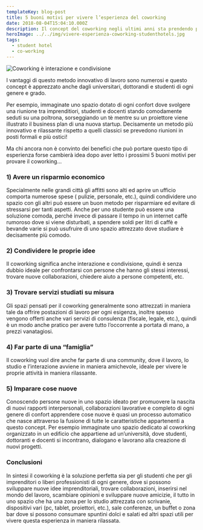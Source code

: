 ```yaml
---
templateKey: blog-post
title: 5 buoni motivi per vivere l’esperienza del coworking
date: 2018-08-04T15:04:10.000Z
description: Il concept del coworking negli ultimi anni sta prendendo piede sempre di più in tutto il mondo e gli spazi condivisi da professionisti ed imprenditori stanno aumentando anche in Italia, specialmente nelle grandi città.
heroImage: ../../img/vivere-esperienza-coworking-studenthotels.jpg
tags:
  - student hotel
  - co-working
---
```

![Coworking è interazione e condivisione](/img/coworking-space-studentshotels.jpg)

I vantaggi di questo metodo innovativo di lavoro sono numerosi e questo concept è apprezzato anche dagli universitari, dottorandi e studenti di ogni genere e grado.

Per esempio, immaginate uno spazio dotato di ogni confort dove svolgere una riunione tra imprenditiori, studenti e docenti stando comodamente seduti su una poltrona, sorseggiando un tè mentre su un proiettore viene illustrato il business plan di una nuova startup. Decisamente un metodo più innovativo e rilassante rispetto a quelli classici se prevedono riunioni in posti formali e più ostici!

Ma chi ancora non è convinto dei benefici che può portare questo tipo di esperienza forse cambierà idea dopo aver letto i prossimi 5 buoni motivi per provare il coworking…

### 1) Avere un risparmio economico
Specialmente nelle grandi città gli affitti sono alti ed aprire un ufficio comporta numerose spese ( pulizie, personale, etc.), quindi condividere uno spazio con gli altri può essere un buon metodo per risparmiare ed evitare di stressarsi per tanti aspetti. Anche per uno studente può essere una soluzione comoda, perché invece di passare il tempo in un internet caffè rumoroso dove si viene disturbati, a spendere soldi per litri di caffè e bevande varie si può usufruire di uno spazio attrezzato dove studiare è decisamente più comodo.

### 2) Condividere le proprie idee
Il coworking significa anche interazione e condivisione, quindi è senza dubbio ideale per confrontarsi con persone che hanno gli stessi interessi, trovare nuove collaborazioni, chiedere aiuto a persone competenti, etc.

### 3) Trovare servizi studiati su misura
Gli spazi pensati per il coworking generalmente sono attrezzati in maniera tale da offrire postazioni di lavoro per ogni esigenza, inoltre spesso vengono offerti anche vari servizi di consulenza (fiscale, legale, etc.), quindi è un modo anche pratico per avere tutto l’occorrente a portata di mano, a prezzi vanatagiosi.

### 4) Far parte di una “famiglia”
Il coworking vuol dire anche far parte di una community, dove il lavoro, lo studio e l’interazione avviene in maniera amichevole, ideale per vivere le proprie attività in maniera rilassante.

### 5) Imparare cose nuove
Conoscendo persone nuove in uno spazio ideato per promuovere la nascita di nuovi rapporti interpersonali, collaborazioni lavorative e completo di ogni genere di confort apprendere cose nuove è quasi un processo automatico che nasce attraverso la fusione di tutte le caratteristiche appartenenti a questo concept. Per esempio immaginate uno spazio dedicato al coworking organizzato in un edificio che appartiene ad un’università, dove studenti, dottoranti e docenti si incontrano, dialogano e lavorano alla creazione di nuovi progetti.

### Conclusioni
In sintesi il coworking è la soluzione perfetta sia per gli studenti che per gli imprenditori o liberi professionisti di ogni genere, dove si possono sviluppare nuove idee imprenditoriali, trovare collaborazioni, inserirsi nel mondo del lavoro, scambiare opinioni e sviluppare nuove amicizie, il tutto in uno spazio che ha una zona per lo studio attrezzata con scrivanie, dispositivi vari (pc, tablet, proiettori, etc.), sale conferenze, un buffet o zona bar dove si possono consumare spuntini dolci e salati ed altri spazi utili per vivere questa esperienza in maniera rilassata.
